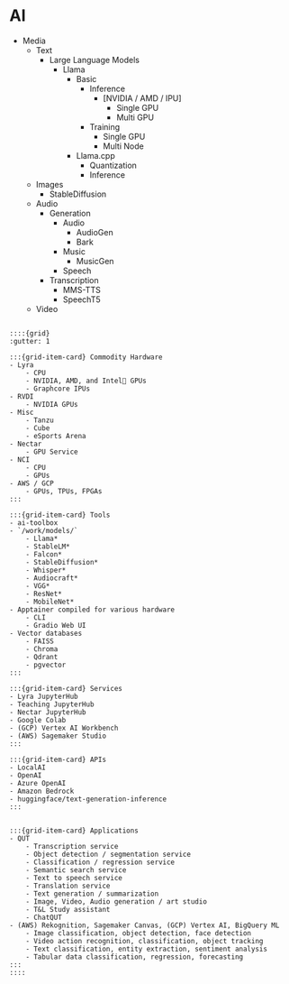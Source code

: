 # AI


- Media
  - Text
    - Large Language Models
      - Llama
        - Basic
          - Inference
            - [NVIDIA / AMD / IPU]
              - Single GPU
              - Multi GPU
          - Training
            - Single GPU
            - Multi Node
        - Llama.cpp
          - Quantization
          - Inference
  - Images
    - StableDiffusion
  - Audio
    - Generation
      - Audio
        - AudioGen
        - Bark
      - Music
        - MusicGen
      - Speech
    - Transcription
      - MMS-TTS
      - SpeechT5
  - Video

````{div} full-width

::::{grid}
:gutter: 1

:::{grid-item-card} Commodity Hardware
- Lyra
    - CPU
    - NVIDIA, AMD, and Intel🤞 GPUs
    - Graphcore IPUs
- RVDI
    - NVIDIA GPUs
- Misc
    - Tanzu
    - Cube
    - eSports Arena
- Nectar
    - GPU Service
- NCI
    - CPU
    - GPUs
- AWS / GCP
    - GPUs, TPUs, FPGAs
:::

:::{grid-item-card} Tools
- ai-toolbox
- `/work/models/`
    - Llama*
    - StableLM*
    - Falcon*
    - StableDiffusion*
    - Whisper*
    - Audiocraft*
    - VGG*
    - ResNet*
    - MobileNet*
- Apptainer compiled for various hardware
    - CLI
    - Gradio Web UI
- Vector databases
    - FAISS
    - Chroma
    - Qdrant
    - pgvector
:::

:::{grid-item-card} Services
- Lyra JupyterHub
- Teaching JupyterHub
- Nectar JupyterHub
- Google Colab
- (GCP) Vertex AI Workbench
- (AWS) Sagemaker Studio
:::

:::{grid-item-card} APIs
- LocalAI
- OpenAI
- Azure OpenAI
- Amazon Bedrock
- huggingface/text-generation-inference
:::


:::{grid-item-card} Applications
- QUT
    - Transcription service
    - Object detection / segmentation service
    - Classification / regression service
    - Semantic search service
    - Text to speech service
    - Translation service
    - Text generation / summarization
    - Image, Video, Audio generation / art studio
    - T&L Study assistant
    - ChatQUT
- (AWS) Rekognition, Sagemaker Canvas, (GCP) Vertex AI, BigQuery ML
    - Image classification, object detection, face detection
    - Video action recognition, classification, object tracking
    - Text classification, entity extraction, sentiment analysis
    - Tabular data classification, regression, forecasting
:::
::::

````
